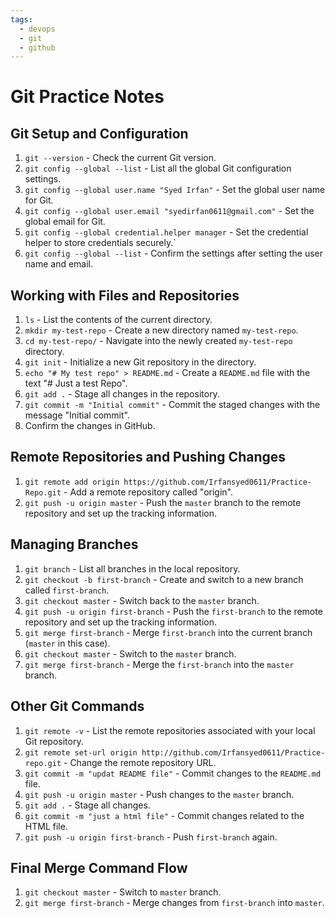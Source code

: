 ```yaml
---
tags:
  - devops
  - git
  - github
---
```


# Git Practice Notes

## Git Setup and Configuration
1. `git --version` - Check the current Git version.
2. `git config --global --list` - List all the global Git configuration settings.
3. `git config --global user.name "Syed Irfan"` - Set the global user name for Git.
4. `git config --global user.email "syedirfan0611@gmail.com"` - Set the global email for Git.
5. `git config --global credential.helper manager`  - Set the credential helper to store credentials securely.`
6. `git config --global --list` - Confirm the settings after setting the user name and email.

## Working with Files and Repositories
1. `ls` - List the contents of the current directory.
2. `mkdir my-test-repo` - Create a new directory named `my-test-repo`.
3. `cd my-test-repo/` - Navigate into the newly created `my-test-repo` directory.
4. `git init` - Initialize a new Git repository in the directory.
5. `echo "# My test repo" > README.md` - Create a `README.md` file with the text "# Just a test Repo".
6. `git add .` - Stage all changes in the repository.
7. `git commit -m "Initial commit"` - Commit the staged changes with the message "Initial commit".
8. Confirm the changes in GitHub.

## Remote Repositories and Pushing Changes
1. `git remote add origin https://github.com/Irfansyed0611/Practice-Repo.git` - Add a remote repository called "origin".
2. `git push -u origin master` - Push the `master` branch to the remote repository and set up the tracking information.

## Managing Branches
1. `git branch` - List all branches in the local repository.
2. `git checkout -b first-branch` - Create and switch to a new branch called `first-branch`.
3. `git checkout master` - Switch back to the `master` branch.
4. `git push -u origin first-branch` - Push the `first-branch` to the remote repository and set up the tracking information.
5. `git merge first-branch` - Merge `first-branch` into the current branch (`master` in this case).
6. `git checkout master` - Switch to the `master` branch.
7. `git merge first-branch` - Merge the `first-branch` into the `master` branch.

## Other Git Commands
1. `git remote -v` - List the remote repositories associated with your local Git repository.
2. `git remote set-url origin http://github.com/Irfansyed0611/Practice-repo.git` - Change the remote repository URL.
3. `git commit -m "updat README file"` - Commit changes to the `README.md` file.
4. `git push -u origin master` - Push changes to the `master` branch.
5. `git add .` - Stage all changes.
6. `git commit -m "just a html file"` - Commit changes related to the HTML file.
7. `git push -u origin first-branch` - Push `first-branch` again.

## Final Merge Command Flow
1. `git checkout master` - Switch to `master` branch.
2. `git merge first-branch` - Merge changes from `first-branch` into `master`.
